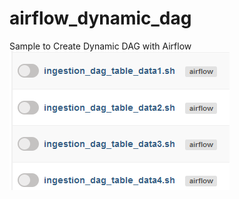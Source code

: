 # airflow_dynamic_dag
Sample to Create Dynamic DAG with Airflow
![Preview](https://raw.githubusercontent.com/muhk01/airflow_dynamic_dag/main/img/dynamic_dag.PNG)
